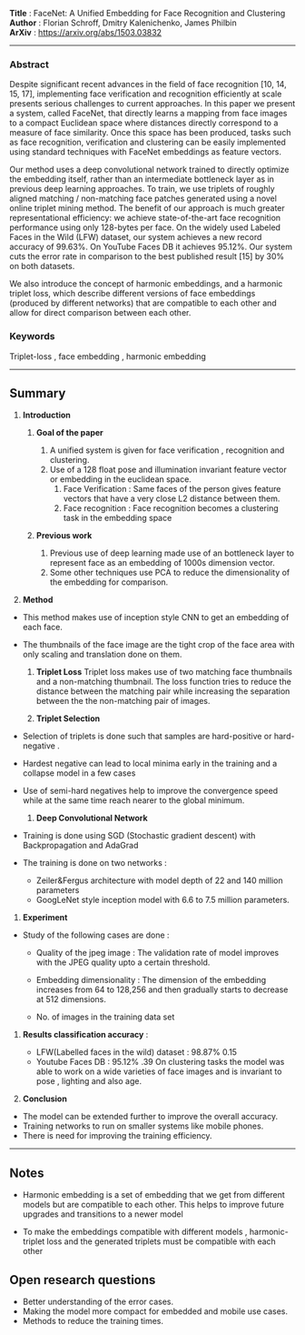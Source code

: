 __Title__		: FaceNet: A Unified Embedding for Face Recognition and Clustering </br>
__Author__ 	: Florian Schroff, Dmitry Kalenichenko, James Philbin </br>
__ArXiv__		: https://arxiv.org/abs/1503.03832 </br>

------

### Abstract

Despite significant recent advances in the field of face recognition [10, 14, 15, 17], implementing face verification and recognition efficiently at scale presents serious challenges to current approaches. In this paper we present a system, called FaceNet, that directly learns a mapping from face images to a compact Euclidean space where distances directly correspond to a measure of face similarity. Once this space has been produced, tasks such as face recognition, verification and clustering can be easily implemented using standard techniques with FaceNet embeddings as feature vectors. 

Our method uses a deep convolutional network trained to directly optimize the embedding itself, rather than an intermediate bottleneck layer as in previous deep learning approaches. To train, we use triplets of roughly aligned matching / non-matching face patches generated using a novel online triplet mining method. The benefit of our approach is much greater representational efficiency: we achieve state-of-the-art face recognition performance using only 128-bytes per face.
On the widely used Labeled Faces in the Wild (LFW) dataset, our system achieves a new record accuracy of 99.63%. On YouTube Faces DB it achieves 95.12%. Our
system cuts the error rate in comparison to the best published result [15] by 30% on both datasets.

We also introduce the concept of harmonic embeddings, and a harmonic triplet loss, which describe different versions of face embeddings (produced by different networks) that are compatible to each other and allow for direct comparison between each other.

### Keywords
Triplet-loss , face embedding , harmonic embedding

------ 

## Summary

1. **Introduction**

    1. **Goal of the paper**    
        1. A unified system is given for face verification , recognition and clustering.
        1. Use of a 128 float  pose and illumination invariant feature vector or embedding in the euclidean space.
			1. Face Verification : Same faces of the person gives feature vectors that have a very close L2 distance between them. 
			1. Face recognition : Face recognition becomes a clustering task in the embedding space
	
    1. **Previous work**    
    	1. Previous use of deep learning made use of an bottleneck layer to represent face as an embedding of  1000s  dimension  vector.
    	1. Some other techniques use PCA to reduce the dimensionality of the embedding for comparison.

1. **Method**
* This method makes use of inception style CNN to get an embedding of each face.
* The thumbnails of the face image are the tight crop of the face area with only scaling and translation done on them.
	
    1. **Triplet Loss**
Triplet loss  makes use of two matching face thumbnails and a non-matching thumbnail. The loss function tries to reduce the distance between the matching pair while increasing the separation between the the non-matching pair of images.

    1. **Triplet Selection**
* Selection of triplets is done such that samples are hard-positive or hard-negative .
* Hardest negative can lead to local minima early in the training and a collapse model in a few cases
* Use of semi-hard negatives help to improve the convergence speed while at the same time reach nearer to the global minimum.

    1. **Deep Convolutional Network**
* Training is done using SGD (Stochastic gradient descent) with Backpropagation and AdaGrad
* The training is done on two networks :
    - Zeiler&Fergus architecture with model depth of 22 and 140 million parameters
    - GoogLeNet style inception model with 6.6 to 7.5 million parameters.

1. **Experiment**
* Study of the following cases are done :
    - Quality of the jpeg image : The validation rate of model improves with the JPEG quality upto a certain threshold.

    - Embedding dimensionality : The dimension of the embedding increases from 64 to 128,256 and then gradually starts to decrease at 512 dimensions. 

    - No. of images in the training data set 



1. **Results classification accuracy** :
   - LFW(Labelled faces in the wild) dataset : 98.87% 0.15
   - Youtube Faces DB : 95.12%  .39
On clustering tasks the model was able to work on a wide varieties of face images and is invariant to pose , lighting and also age.

1. **Conclusion**

* The model can be extended further to improve the overall accuracy.
* Training networks to run on smaller systems like mobile phones.
* There is need for improving the training efficiency.

---

## Notes 

* Harmonic embedding is a set of embedding that we get from different models but are compatible to each other. This helps to improve future upgrades and transitions to a newer model

* To make the embeddings compatible with different models , harmonic-triplet loss and the generated triplets must be compatible with each other

## Open research questions

* Better understanding of the error cases.
* Making the model more compact for embedded and mobile use cases.
* Methods to reduce the training times.

